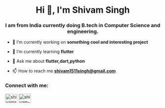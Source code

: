 
<h1 align="center">Hi 👋, I'm Shivam Singh</h1>
<h3 align="center">I am from India currently doing B.tech in Computer Science and engineering.</h3>

- 🔭 I’m currently working on **something cool and interesting project**

- 🌱 I’m currently learning **flutter**

- 💬 Ask me about **flutter,dart,python**

- 📫 How to reach me **shivam1511singh@gmail.com**



<h3 align="left">Connect with me:</h3>
<p align="left">
<a href="https://twitter.com/shivams95576759" target="blank"><img align="center" src="https://cdn.jsdelivr.net/npm/simple-icons@3.0.1/icons/twitter.svg" alt="shivams95576759" height="30" width="40" /></a>
<a href="https://linkedin.com/in/shivam-singh-7673a1190" target="blank"><img align="center" src="https://cdn.jsdelivr.net/npm/simple-icons@3.0.1/icons/linkedin.svg" alt="shivam-singh-7673a1190" height="30" width="40" /></a>
</p>



